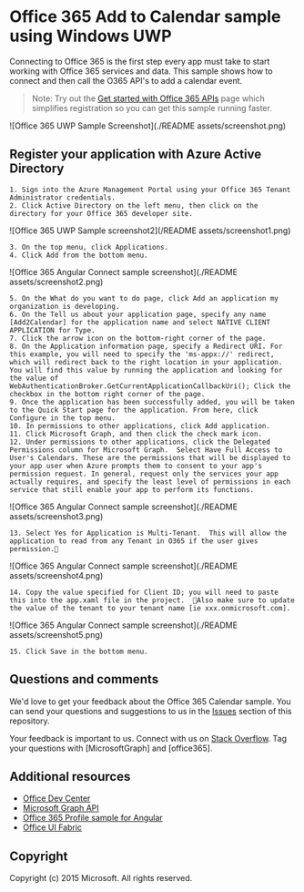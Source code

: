 # Office 365 Add to Calendar sample using Windows UWP

Connecting to Office 365 is the first step every app must take to start working with Office 365 services and data. This sample shows how to connect and then call the O365 API's to add a calendar event.
> Note: Try out the [Get started with Office 365 APIs](http://dev.office.com/getting-started/office365apis?platform=option-angular#setup) page which simplifies registration so you can get this sample running faster.

![Office 365 UWP Sample Screenshot](./README assets/screenshot.png)


## Register your application with Azure Active Directory
	1. Sign into the Azure Management Portal using your Office 365 Tenant Administrator credentials.
	2. Click Active Directory on the left menu, then click on the directory for your Office 365 developer site. 

![Office 365 UWP Sample screenshot2](/README assets/screenshot1.png)

	3. On the top menu, click Applications.
	4. Click Add from the bottom menu.

![Office 365 Angular Connect sample screenshot](./README assets/screenshot2.png)

	5. On the What do you want to do page, click Add an application my organization is developing.
	6. On the Tell us about your application page, specify any name [Add2Calendar] for the application name and select NATIVE CLIENT APPLICATION for Type.
	7. Click the arrow icon on the bottom-right corner of the page.
	8. On the Application information page, specify a Redirect URI. For this example, you will need to specify the 'ms-appx://' redirect, which will redirect back to the right location in your application.  You will find this value by running the application and looking for the value of WebAuthenticationBroker.GetCurrentApplicationCallbackUri(); Click the checkbox in the bottom right corner of the page.
	9. Once the application has been successfully added, you will be taken to the Quick Start page for the application. From here, click Configure in the top menu.
	10. In permissions to other applications, click Add application.
	11. Click Microsoft Graph, and then click the check mark icon. 
	12. Under permissions to other applications, click the Delegated Permissions column for Microsoft Graph.  Select Have Full Access to User's Calendars. These are the permissions that will be displayed to your app user when Azure prompts them to consent to your app's permission request. In general, request only the services your app actually requires, and specify the least level of permissions in each service that still enable your app to perform its functions.

![Office 365 Angular Connect sample screenshot](./README assets/screenshot3.png)

	13. Select Yes for Application is Multi-Tenant.  This will allow the application to read from any Tenant in O365 if the user gives permission.

![Office 365 Angular Connect sample screenshot](./README assets/screenshot4.png)

	14. Copy the value specified for Client ID; you will need to paste this into the app.xaml file in the project.  Also make sure to update the value of the tenant to your tenant name [ie xxx.onmicrosoft.com].

![Office 365 Angular Connect sample screenshot](./README assets/screenshot5.png)

	15. Click Save in the bottom menu.

## Questions and comments

We'd love to get your feedback about the Office 365 Calendar sample. You can send your questions and suggestions to us in the [Issues](https://github.com/chadbrooks/Windows0ffice365CalendarSample/issues) section of this repository.

Your feedback is important to us. Connect with us on [Stack Overflow](http://stackoverflow.com/questions/tagged/office365+or+microsoftgraph). Tag your questions with [MicrosoftGraph] and [office365].
  
## Additional resources

* [Office Dev Center](http://dev.office.com/)
* [Microsoft Graph API](http://graph.microsoft.io)
* [Office 365 Profile sample for Angular](https://github.com/OfficeDev/O365-Angular-Profile)
* [Office UI Fabric](http://dev.office.com/fabric)

## Copyright
Copyright (c) 2015 Microsoft. All rights reserved.

